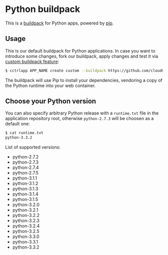 Python buildpack
================

This is a [buildpack](https://www.cloudcontrol.com/dev-center/Platform%20Documentation#buildpacks-and-the-procfile) for Python apps, powered by [pip](http://www.pip-installer.org/).

Usage
-----

This is our default buildpack for Python applications. In case you want to introduce some changes, fork our buildpack, apply changes and test it via [custom buildpack feature](https://www.cloudcontrol.com/dev-center/Guides/Third-Party%20Buildpacks/Third-Party%20Buildpacks):

~~~bash
$ cctrlapp APP_NAME create custom --buildpack https://github.com/cloudControl/buildpack-python.git
~~~

The buildpack will use Pip to install your dependencies, vendoring a copy of the Python runtime into your web container.

Choose your Python version
--------------------------

You can also specify arbitrary Python release with a `runtime.txt` file in the application repository root, otherwise `python-2.7.3` will be choosen as a default one:

~~~bash
$ cat runtime.txt
python-3.3.2
~~~

List of supported versions:

* python-2.7.2
* python-2.7.3
* python-2.7.4
* python-2.7.5
* python-3.1.1
* python-3.1.2
* python-3.1.3
* python-3.1.4
* python-3.1.5
* python-3.2.0
* python-3.2.1
* python-3.2.2
* python-3.2.3
* python-3.2.4
* python-3.2.5
* python-3.3.0
* python-3.3.1
* python-3.3.2
